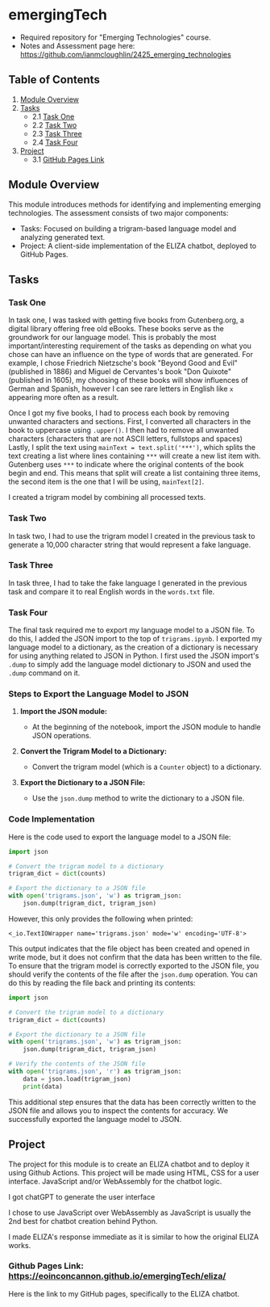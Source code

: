 # emergingTech
- Required repository for "Emerging Technologies" course.
- Notes and Assessment page here: https://github.com/ianmcloughlin/2425_emerging_technologies

## Table of Contents
1. [Module Overview](#module-overview)
2. [Tasks](#tasks)
    - 2.1 [Task One](#task-one)
    - 2.2 [Task Two](#task-two)
    - 2.3 [Task Three](#task-three)
    - 2.4 [Task Four](#task-four)
3. [Project](#project)
    - 3.1 [GitHub Pages Link](https://eoinconcannon.github.io/emergingTech/eliza/)


## Module Overview
This module introduces methods for identifying and implementing emerging technologies. The assessment consists of two major components:
- Tasks: Focused on building a trigram-based language model and analyzing generated text.
- Project: A client-side implementation of the ELIZA chatbot, deployed to GitHub Pages.

## Tasks
### Task One
In task one, I was tasked with getting five books from Gutenberg.org, a digital library offering free old eBooks. These books serve as the groundwork for our language model. This is probably the most important/interesting requirement of the tasks as depending on what you chose can have an influence on the type of words that are generated. For example, I chose Friedrich Nietzsche's book "Beyond Good and Evil" (published in 1886) and Miguel de Cervantes's book "Don Quixote" (published in 1605), my choosing of these books will show influences of German and Spanish, however I can see rare letters in English like `x` appearing more often as a result.

Once I got my five books, I had to process each book by removing unwanted characters and sections. First, I converted all characters in the book to uppercase using `.upper()`. I then had to remove all unwanted characters (characters that are not ASCII letters, fullstops and spaces)  Lastly, I split the text using `mainText = text.split('***')`, which splits the text creating a list where lines containing `***` will create a new list item with. Gutenberg uses `***` to indicate where the original contents of the book begin and end. This means that split will create a list containing three items, the second item is the one that I will be using, `mainText[2]`.

I created a trigram model by combining all processed texts.

### Task Two
In task two, I had to use the trigram model I created in the previous task to generate a 10,000 character string that would represent a fake language.

### Task Three
In task three, I had to take the fake language I generated in the previous task and compare it to real English words in the `words.txt` file.

### Task Four
The final task required me to export my language model to a JSON file. To do this, I added the JSON import to the top of `trigrams.ipynb`. I exported my language model to a dictionary, as the creation of a dictionary is necessary for using anything related to JSON in Python. I first used the JSON import's `.dump` to simply add the language model dictionary to JSON and used the `.dump` command on it.

### Steps to Export the Language Model to JSON

1. **Import the JSON module:**
   - At the beginning of the notebook, import the JSON module to handle JSON operations.

2. **Convert the Trigram Model to a Dictionary:**
   - Convert the trigram model (which is a `Counter` object) to a dictionary.

3. **Export the Dictionary to a JSON File:**
   - Use the `json.dump` method to write the dictionary to a JSON file.

### Code Implementation

Here is the code used to export the language model to a JSON file:

```python
import json

# Convert the trigram model to a dictionary
trigram_dict = dict(counts)

# Export the dictionary to a JSON file
with open('trigrams.json', 'w') as trigram_json:
    json.dump(trigram_dict, trigram_json)
```

However, this only provides the following when printed:
```
<_io.TextIOWrapper name='trigrams.json' mode='w' encoding='UTF-8'>
```
This output indicates that the file object has been created and opened in write mode, but it does not confirm that the data has been written to the file. To ensure that the trigram model is correctly exported to the JSON file, you should verify the contents of the file after the `json.dump` operation. You can do this by reading the file back and printing its contents:

```python
import json

# Convert the trigram model to a dictionary
trigram_dict = dict(counts)

# Export the dictionary to a JSON file
with open('trigrams.json', 'w') as trigram_json:
    json.dump(trigram_dict, trigram_json)

# Verify the contents of the JSON file
with open('trigrams.json', 'r') as trigram_json:
    data = json.load(trigram_json)
    print(data)
```

This additional step ensures that the data has been correctly written to the JSON file and allows you to inspect the contents for accuracy. We successfully exported the language model to JSON.

## Project
The project for this module is to create an ELIZA chatbot and to deploy it using Github Actions.
This project will be made using HTML, CSS for a user interface. JavaScript and/or WebAssembly for the chatbot logic.

I got chatGPT to generate the user interface

I chose to use JavaScript over WebAssembly as JavaScript is usually the 2nd best for chatbot creation behind Python.

I made ELIZA's response immediate as it is similar to how the original ELIZA works.

### Github Pages Link: https://eoinconcannon.github.io/emergingTech/eliza/
Here is the link to my GitHub pages, specifically to the ELIZA chatbot.
